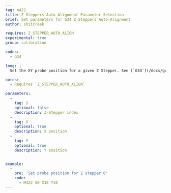 ```yaml
---
tag: m422
title: Z Steppers Auto-Alignment Parameter Selection
brief: Set parameters for G34 Z Steppers Auto-Alignment
author: shitcreek

requires: Z_STEPPER_AUTO_ALIGN
experimental: true
group: calibration

codes:
  - G34

long: |
  Set the XY probe position for a given Z Stepper. See [`G34`](/docs/gcode/G034.html) for Z-Stepper automatic alignment.

notes:
  - Requires `Z_STEPPER_AUTO_ALIGN`

parameters:
  -
    tag: S
    optional: false
    description: Z-Stepper index
  -
    tag: X
    optional: true
    description: X position
  -
    tag: Y
    optional: true
    description: Y position


example:
  -
    pre: 'Set probe position for Z stepper 0'
    code:
      - M422 S0 X10 Y10
---
```

